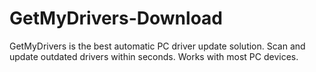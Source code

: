 # GetMyDrivers-Download
GetMyDrivers is the best automatic PC driver update solution. Scan and update outdated drivers within seconds. Works with most PC devices.

